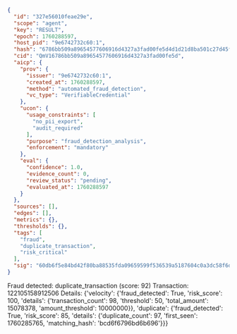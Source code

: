 ```json
{
  "id": "327e56010feae29e",
  "scope": "agent",
  "key": "RESULT",
  "epoch": 1760288597,
  "host_pid": "9e6742732c60:1",
  "hash": "6786bb509a89654577606916d4327a3fad00fe5d4d1d21d8ba501c27d45f12ba",
  "cid": "QmV16786bb509a89654577606916d4327a3fad00fe5d",
  "aicp": {
    "prov": {
      "issuer": "9e6742732c60:1",
      "created_at": 1760288597,
      "method": "automated_fraud_detection",
      "vc_type": "VerifiableCredential"
    },
    "ucon": {
      "usage_constraints": [
        "no_pii_export",
        "audit_required"
      ],
      "purpose": "fraud_detection_analysis",
      "enforcement": "mandatory"
    },
    "eval": {
      "confidence": 1.0,
      "evidence_count": 0,
      "review_status": "pending",
      "evaluated_at": 1760288597
    }
  },
  "sources": [],
  "edges": [],
  "metrics": {},
  "thresholds": {},
  "tags": [
    "fraud",
    "duplicate_transaction",
    "risk_critical"
  ],
  "sig": "60db6f5e84bd42f80ba88535fda09659599f536539a5187604c0a3dc58f6df75"
}
```

Fraud detected: duplicate_transaction (score: 92)
Transaction: 122105158912506
Details: {'velocity': {'fraud_detected': True, 'risk_score': 100, 'details': {'transaction_count': 98, 'threshold': 50, 'total_amount': 15078378, 'amount_threshold': 10000000}}, 'duplicate': {'fraud_detected': True, 'risk_score': 85, 'details': {'duplicate_count': 97, 'first_seen': 1760285765, 'matching_hash': 'bcd6f6796bd6b696'}}}